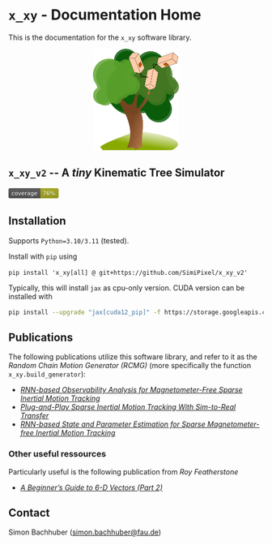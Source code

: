 # `x_xy` - Documentation Home

This is the documentation for the `x_xy` software library.

<p align="center">
<img src="img/icon.svg" height="200" />
</p>

## `x_xy_v2` -- A *tiny* Kinematic Tree Simulator
<img src="img/coverage_badge.svg" height="20" />

## Installation

Supports `Python=3.10/3.11` (tested).

Install with `pip` using

`pip install 'x_xy[all] @ git+https://github.com/SimiPixel/x_xy_v2'`

Typically, this will install `jax` as cpu-only version. CUDA version can be installed with
```bash
pip install --upgrade "jax[cuda12_pip]" -f https://storage.googleapis.com/jax-releases/jax_cuda_releases.html
```

## Publications

The following publications utilize this software library, and refer to it as the *Random Chain Motion Generator (RCMG)* (more specifically the function `x_xy.build_generator`):

- [*RNN-based Observability Analysis for Magnetometer-Free Sparse Inertial Motion Tracking*](https://ieeexplore.ieee.org/document/9841375)
- [*Plug-and-Play Sparse Inertial Motion Tracking With Sim-to-Real Transfer*](https://ieeexplore.ieee.org/document/10225275)
- [*RNN-based State and Parameter Estimation for Sparse Magnetometer-free Inertial Motion Tracking*](https://www.journals.infinite-science.de/index.php/automed/article/view/745)

### Other useful ressources

Particularly useful is the following publication from *Roy Featherstone*
- [*A Beginner’s Guide to 6-D Vectors (Part 2)*](https://ieeexplore.ieee.org/document/5663690)

## Contact

Simon Bachhuber (simon.bachhuber@fau.de)
